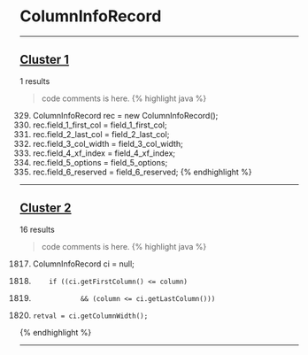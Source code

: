 # ColumnInfoRecord

***

## [Cluster 1](./1)
1 results
> code comments is here.
{% highlight java %}
329. ColumnInfoRecord rec = new ColumnInfoRecord();
330. rec.field_1_first_col = field_1_first_col;
331. rec.field_2_last_col = field_2_last_col;
332. rec.field_3_col_width = field_3_col_width;
333. rec.field_4_xf_index = field_4_xf_index;
334. rec.field_5_options = field_5_options;
335. rec.field_6_reserved = field_6_reserved;
{% endhighlight %}

***

## [Cluster 2](./2)
16 results
> code comments is here.
{% highlight java %}
1817. ColumnInfoRecord ci     = null;
1825.         if ((ci.getFirstColumn() <= column)
1826.                 && (column <= ci.getLastColumn()))
1835.     retval = ci.getColumnWidth();
{% endhighlight %}

***

